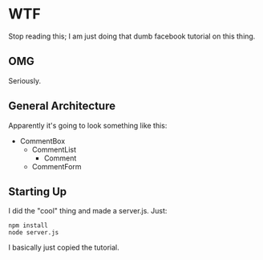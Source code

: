 # WTF

Stop reading this; I am just doing that dumb facebook tutorial on this thing.

## OMG

Seriously.


## General Architecture 

Apparently it's going to look something like this: 

- CommentBox
  - CommentList
    - Comment
  - CommentForm

## Starting Up

I did the "cool" thing and made a server.js. Just:

```
npm install
node server.js
```

I basically just copied the tutorial. 